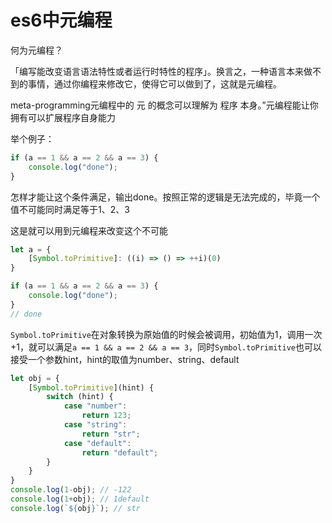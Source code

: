 # es6中元编程

何为元编程？

「编写能改变语言语法特性或者运行时特性的程序」。换言之，一种语言本来做不到的事情，通过你编程来修改它，使得它可以做到了，这就是元编程。

meta-programming元编程中的 元 的概念可以理解为 程序 本身。”元编程能让你拥有可以扩展程序自身能力

举个例子：
```js
if (a == 1 && a == 2 && a == 3) {
    console.log("done");
}
```
怎样才能让这个条件满足，输出done。按照正常的逻辑是无法完成的，毕竟一个值不可能同时满足等于1、2、3

这是就可以用到元编程来改变这个不可能

```js
let a = {
    [Symbol.toPrimitive]: ((i) => () => ++i)(0)
}

if (a == 1 && a == 2 && a == 3) {
    console.log("done");
}
// done
```
`Symbol.toPrimitive`在对象转换为原始值的时候会被调用，初始值为1，调用一次+1，就可以满足`a == 1 && a == 2 && a == 3`，同时`Symbol.toPrimitive`也可以接受一个参数hint，hint的取值为number、string、default
```js
let obj = {
    [Symbol.toPrimitive](hint) {
        switch (hint) {
            case "number":
                return 123;
            case "string":
                return "str";
            case "default":
                return "default";
        }
    }
}
console.log(1-obj); // -122
console.log(1+obj); // 1default
console.log(`${obj}`); // str
```